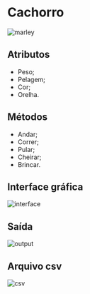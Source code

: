 # Cachorro

![marley](https://user-images.githubusercontent.com/101938881/189770281-ea49664f-c209-429c-95f1-aff43445d48e.jpeg)

## Atributos
- Peso;
- Pelagem;
- Cor;
- Orelha.

## Métodos
- Andar;
- Correr;
- Pular;
- Cheirar;
- Brincar. 

## Interface gráfica

![interface](https://user-images.githubusercontent.com/101938881/189785847-39cd3a83-6de1-4576-8291-c048e3d7a103.jpg)

## Saída

![output](https://user-images.githubusercontent.com/101938881/189785885-77d5dc89-1ce5-4956-9475-17c8b6889ae3.jpg)

## Arquivo csv

![csv](https://user-images.githubusercontent.com/101938881/189785906-56385af8-423e-46b2-b8a6-b11da6830448.jpg)

